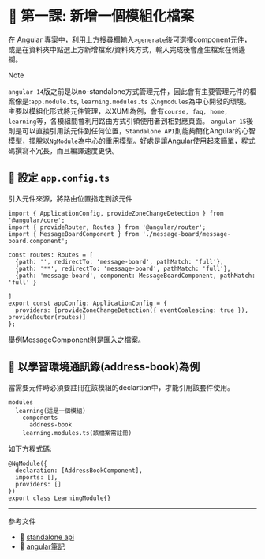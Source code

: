 # 📌 第一課: 新增一個模組化檔案

在 Angular 專案中，利用上方搜尋欄輸入`>generate`後可選擇component元件，或是在資料夾中點選上方新增檔案/資料夾方式，輸入完成後會產生檔案在側邊攔。

>[!NOTE]
>`angular 14`版之前是以no-standalone方式管理元件，因此會有主要管理元件的檔案像是:`app.module.ts`, `learning.modules.ts` 以`ngmodules`為中心開發的環境。
>主要以模組化形式將元件管理，以XUMI為例，會有`course, faq, home, learning`等，各模組間會利用路由方式引領使用者到相對應頁面。
>`angular 15`後則是可以直接引用該元件到任何位置，`Standalone API`則能夠簡化Angular的心智模型，擺脫以`NgModule`為中心的重用模型。好處是讓Angular使用起來簡單，程式碼撰寫不冗長，而且編譯速度更快。

## **📌 設定 `app.config.ts`**
引入元件來源，將路由位置指定到該元件
```
import { ApplicationConfig, provideZoneChangeDetection } from '@angular/core';
import { provideRouter, Routes } from '@angular/router';
import { MessageBoardComponent } from './message-board/message-board.component';

const routes: Routes = [
  {path: '', redirectTo: 'message-board', pathMatch: 'full'},
  {path: '**', redirectTo: 'message-board', pathMatch: 'full'},
  {path: 'message-board', component: MessageBoardComponent, pathMatch: 'full' }

]
export const appConfig: ApplicationConfig = {
  providers: [provideZoneChangeDetection({ eventCoalescing: true }), provideRouter(routes)]
};
```
舉例MessageComponent則是匯入之檔案。

## **📌 以學習環境通訊錄(address-book)為例**
當需要元件時必須要註冊在該模組的declartion中，才能引用該套件使用。

```
modules
  learning(這是一個模組)
    components
      address-book
    learning.modules.ts(該檔案需註冊)
```
如下方程式碼:
```
@NgModule({
  declaration: [AddressBookComponent],
  imports: [],
  providers: []
})
export class LearningModule{}
```
---
參考文件
- 📌 [standalone api](https://www.ithome.com.tw/news/154326)
- 📌 [angular筆記](https://medium.com/@martina.says/angular%E7%AD%86%E8%A8%9830%E5%A4%A9-1%E5%95%9F%E5%8B%95angular%E5%B0%88%E6%A1%88-e2dbb6733410)

